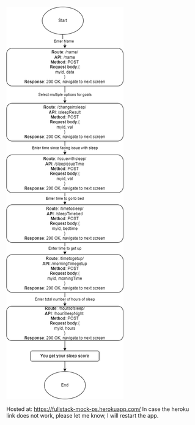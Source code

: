 ![Alt text](fullstack_mock.png?raw=true "Flowchart for the parser")

Hosted at: https://fullstack-mock-ps.herokuapp.com/
In case the heroku link does not work, please let me know, I will restart the app.